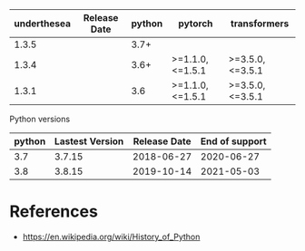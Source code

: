 | underthesea | Release Date | python | pytorch         | transformers    |
|-------------|--------------|--------|-----------------|-----------------|
| 1.3.5       |              | 3.7+   |                 |                 |
| 1.3.4       |              | 3.6+   | >=1.1.0,<=1.5.1 | >=3.5.0,<=3.5.1 |
| 1.3.1       |              | 3.6    | >=1.1.0,<=1.5.1 | >=3.5.0,<=3.5.1 |

Python versions

| python    | Lastest Version | Release Date         | End of support    |
|-----------|-----------------|----------------------|-------------------|
| 3.7       | 3.7.15          | 2018-06-27           | 2020-06-27        |
| 3.8       | 3.8.15          | 2019-10-14           | 2021-05-03        |



# References

* https://en.wikipedia.org/wiki/History_of_Python

